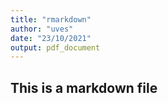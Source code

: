 ```yaml
---
title: "rmarkdown"
author: "uves"
date: "23/10/2021"
output: pdf_document
---
```

## This is a markdown file
